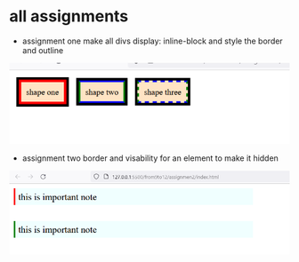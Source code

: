 # all assignments

- assignment one
  make all divs display: inline-block and style the border and outline

![assignment one background and opacity](./images/assignment1.png)

- assignment two
  border and visability for an element to make it hidden

![assignment two background-image ](./images/assignment2.png)



